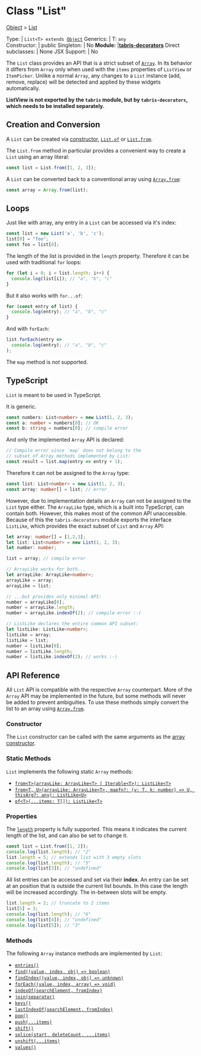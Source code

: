 ---
---
# Class "List"

<a href="https://developer.mozilla.org/en-US/docs/Web/JavaScript/Reference/Global_Objects/Object" title="View &quot;Object&quot; on MDN">Object</a> > <a href="#" >List</a>

Type: | <code style="white-space: nowrap">List&lt;T&gt; extends <a href="https://developer.mozilla.org/en-US/docs/Web/JavaScript/Reference/Global_Objects/Object" title="View &quot;Object&quot; on MDN">Object</a></code>
Generics: | <span id="generics">T: <code style="white-space: nowrap"><a title="Literally any JavaScript value">any</a></code><br/></span>
Constructor: | public
Singleton: | No
**Module:** |<a href="https://www.npmjs.com/package/tabris-decorators" >**tabris-decorators**</a>
Direct subclasses: | None
JSX Support: | No


The `List` class provides an API that is a strict subset of [`Array`](https://developer.mozilla.org/en-US/docs/Web/JavaScript/Reference/Global_Objects/Array). In its behavior it differs from `Array` only  when used with the `items` properties of `ListView` or `ItemPicker`. Unlike a normal `Array`, any changes to a `List` instance (add, remove, replace) will be detected and applied by these widgets automatically.

**ListView is not exported by the `tabris` module, but by `tabris-decorators`, which needs to be installed separately.**

## Creation and Conversion

A `List` can be created via [constructor](#constructor), [`List.of`](#static-methods) or [`List.from`](#static-methods).

The `List.from` method in particular provides a convenient way to create a `List` using an array literal:

```js
const list = List.from([1, 2, 3]);
```

A `List` can be converted back to a conventional array using [`Array.from`](https://developer.mozilla.org/en-US/docs/Web/JavaScript/Reference/Global_Objects/Array/from):

```js
const array = Array.from(list);
```

## Loops

Just like with array, any entry in a `List` can be accessed via it's index:

```js
const list = new List('a', 'b', 'c');
list[0] = "foo";
const foo = list[0];
```

The length of the list is provided in the `length` property. Therefore it can be used with traditional `for` loops:

```js
for (let i = 0; i < list.length; i++) {
  console.log(list[i]); // "a", "b", "c"
}
```

But it also works with `for...of`:

```js
for (const entry of list) {
  console.log(entry); // "a", "b", "c"
}
```

And with `forEach`:

```js
list.forEach(entry =>
  console.log(entry); // "a", "b", "c"
);
```

The `map` method is *not* supported.

## TypeScript

`List` is meant to be used in TypeScript.

It is generic.

```ts
const numbers: List<number> = new List(1, 2, 3);
const a: number = numbers[0]; // OK
const b: string = numbers[0]; // compile error
```

And only the implemented `Array` API is declared:

```ts
// Compile error since `map` does not belong to the
// subset of Array methods implemented by List:
const result = list.map(entry => entry + 1);
```

Therefore it can not be assigned to the `Array` type:

```ts
const list: List<number> = new List(1, 2, 3);
const array: number[] = list; // error
```

However, due to implementation details an `Array` can not be assigned to the `List` type either. The `ArrayLike` type, which is a built into TypeScript, can contain both. However, this makes most of the common API unaccessible. Because of this the `tabris-decorators` module exports the interface `ListLike`, which provides the exact subset of `List` and `Array` API:

```ts
let array: number[] = [1,2,3];
let list: List<number> = new List(1, 2, 3);
let number: number;

list = array; // compile error

// ArrayLike works for both...
let arrayLike: ArrayLike<number>;
arrayLike = array;
arrayLike = list;

// ...but provides only minimal API:
number = arrayLike[0];
number = arrayLike.length;
number = arrayLike.indexOf(2); // compile error :-(

// ListLike declares the entire common API subset:
let listLike: ListLike<number>;
listLike = array;
listLike = list;
number = listLike[0];
number = listLike.length;
number = listLike.indexOf(2); // works :-)

```

## API Reference

All `List` API is compatible with the respective `Array` counterpart. More of the `Array` API may be implemented in the future, but some methods will never be added to prevent ambiguities. To use these methods simply convert the list to an array using [`Array.from`](https://developer.mozilla.org/en-US/docs/Web/JavaScript/Reference/Global_Objects/Array/from).

### Constructor

The `List` constructor can be called with the same arguments as the [array constructor](https://developer.mozilla.org/en-US/docs/Web/JavaScript/Reference/Global_Objects/Array/Array).

### Static Methods

`List` implements the following static `Array` methods:
* [`from<T>(arrayLike: ArrayLike<T> | Iterable<T>): ListLike<T>`](https://developer.mozilla.org/en-US/docs/Web/JavaScript/Reference/Global_Objects/Array/of)
* [`from<T, U>(arrayLike: ArrayLike<T>, mapfn?: (v: T, k: number) => U, thisArg?: any): ListLike<U>`](https://developer.mozilla.org/en-US/docs/Web/JavaScript/Reference/Global_Objects/Array/from)
* [`of<T>(...items: T[]): ListLike<T>`](https://developer.mozilla.org/en-US/docs/Web/JavaScript/Reference/Global_Objects/Array/of)

### Properties

The [`length`](https://developer.mozilla.org/en-US/docs/Web/JavaScript/Reference/Global_Objects/Array/length) property is fully supported. This means it indicates the current length of the list, and can also be set to change it.

```js
const list = List.from([1, 2]);
console.log(list.length); // "2"
list.length = 5; // extends list with 3 empty slots
console.log(list.length); // "5"
console.log(list[3]); // "undefined"
```

All list entries can be accessed and set via their **index**. An entry can be set at an position that is outside the current list bounds. In this case the length will be increased accordingly. The in-between slots will be empty.

```js
list.length = 2; // truncate to 2 items
list[5] = 3;
console.log(list.length); // "6"
console.log(list[4]); // "undefined"
console.log(list[5]); // "3"
```

### Methods

The following `Array` instance methods are implemented by `List`:

* [`entries()`](https://developer.mozilla.org/en-US/docs/Web/JavaScript/Reference/Global_Objects/Array/entries)
* [`find((value, index, obj) => boolean)`](https://developer.mozilla.org/en-US/docs/Web/JavaScript/Reference/Global_Objects/Array/find)
* [`findIndex((value, index, obj) => unknown)`](https://developer.mozilla.org/en-US/docs/Web/JavaScript/Reference/Global_Objects/Array/findIndex)
* [`forEach((value, index, array) => void)`](https://developer.mozilla.org/en-US/docs/Web/JavaScript/Reference/Global_Objects/Array/forEach)
* [`indexOf(searchElement, fromIndex)`](https://developer.mozilla.org/en-US/docs/Web/JavaScript/Reference/Global_Objects/Array/indexOf)
* [`join(separator)`](https://developer.mozilla.org/en-US/docs/Web/JavaScript/Reference/Global_Objects/Array/join)
* [`keys()`](https://developer.mozilla.org/en-US/docs/Web/JavaScript/Reference/Global_Objects/Array/keys)
* [`lastIndexOf(searchElement, fromIndex)`](https://developer.mozilla.org/en-US/docs/Web/JavaScript/Reference/Global_Objects/Array/lastIndexOf)
* [`pop()`](https://developer.mozilla.org/en-US/docs/Web/JavaScript/Reference/Global_Objects/Array/pop)
* [`push(...items)`](https://developer.mozilla.org/en-US/docs/Web/JavaScript/Reference/Global_Objects/Array/push)
* [`shift()`](https://developer.mozilla.org/en-US/docs/Web/JavaScript/Reference/Global_Objects/Array/shift)
* [`splice(start, deleteCount, ...items)`](https://developer.mozilla.org/en-US/docs/Web/JavaScript/Reference/Global_Objects/Array/splice)
* [`unshift(...items)`](https://developer.mozilla.org/en-US/docs/Web/JavaScript/Reference/Global_Objects/Array/unshift)
* [`values()`](https://developer.mozilla.org/en-US/docs/Web/JavaScript/Reference/Global_Objects/Array/values)



